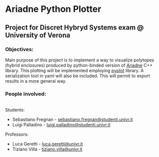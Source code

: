 # Ariadne Python Plotter

## Project for Discret Hybryd Systems exam @ University of Verona


### Objectives:
Main purpose of this project is to implement a way to visualize polytopes (hybrid enclosures) produced by python-binded version of [Ariadne](https://github.com/ariadne-cps/ariadne) C++ library. This plotting will be implemented employing [pyplot](https://plotly.com/) library.
A serialization tool in yaml will also be included. This will permit to export results in a more general way.

### People involved:
\
Students:
- Sebastiano Fregnan - sebastiano.fregnan@studenti.univr.it
- Luigi Palladino - luigi.palladino@studenti.univr.it

Professors:
- Luca Geretti - luca.geretti@univr.it
- Tiziano Villa - tiziano.villa@univr.it

